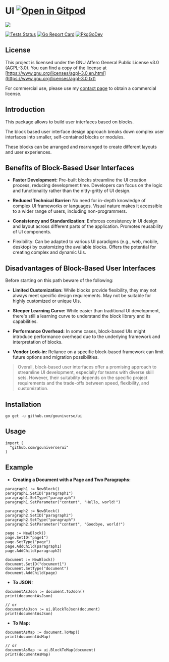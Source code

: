 # UI <a href="https://gitpod.io/#https://github.com/gouniverse/ui" style="float:right:"><img src="https://gitpod.io/button/open-in-gitpod.svg" alt="Open in Gitpod" loading="lazy"></a>

<img src="https://opengraph.githubassets.com/5b92c81c05d64a82c3fb4ba95739403a2d38cbad61f260a0701b3366b3d10327/gouniverse/ui" />

[![Tests Status](https://github.com/gouniverse/ui/actions/workflows/tests.yml/badge.svg?branch=main)](https://github.com/gouniverse/ui/actions/workflows/tests.yml)
[![Go Report Card](https://goreportcard.com/badge/github.com/gouniverse/ui)](https://goreportcard.com/report/github.com/gouniverse/ui)
[![PkgGoDev](https://pkg.go.dev/badge/github.com/gouniverse/ui)](https://pkg.go.dev/github.com/gouniverse/ui)

## License


This project is licensed under the GNU Affero General Public License v3.0 (AGPL-3.0). You can find a copy of the license at [https://www.gnu.org/licenses/agpl-3.0.en.html](https://www.gnu.org/licenses/agpl-3.0.txt)

For commercial use, please use my [contact page](https://lesichkov.co.uk/contact) to obtain a commercial license.

## Introduction

This package allows to build user interfaces based on blocks.

The block based user interface design approach breaks down complex user interfaces into smaller, self-contained blocks or modules.

These blocks can be arranged and rearranged to create different layouts and user experiences.

## Benefits of Block-Based User Interfaces

- **Faster Development:**
  Pre-built blocks streamline the UI creation process, reducing development time.
  Developers can focus on the logic and functionality rather than the nitty-gritty of UI design.
  
- **Reduced Technical Barrier:**
  No need for in-depth knowledge of complex UI frameworks or languages.
  Visual nature makes it accessible to a wider range of users, including non-programmers.

- **Consistency and Standardization:**
  Enforces consistency in UI design and layout across different parts of the application.
  Promotes reusability of UI components.
  
- Flexibility:
  Can be adapted to various UI paradigms (e.g., web, mobile, desktop) by customizing the available blocks.
  Offers the potential for creating complex and dynamic UIs.

## Disadvantages of Block-Based User Interfaces
Before starting on this path beware of the following:

- **Limited Customization:**
  While blocks provide flexibility, they may not always meet specific design requirements.
  May not be suitable for highly customized or unique UIs.
  
- **Steeper Learning Curve:**
  While easier than traditional UI development, there's still a learning curve to understand the block library and its capabilities.
  
- **Performance Overhead:**
  In some cases, block-based UIs might introduce performance overhead due to the underlying framework and interpretation of blocks.
  
- **Vendor Lock-in:**
  Reliance on a specific block-based framework can limit future options and migration possibilities.

> Overall, block-based user interfaces offer a promising approach to streamline UI development, especially for teams with diverse skill sets. However, their suitability depends on the specific project requirements and the trade-offs between speed, flexibility, and customization.

## Installation
```
go get -u github.com/gouniverse/ui
```

## Usage

```golang
import (
  "github.com/gouniverse/ui"
)
```

## Example

- **Creating a Document with a Page and Two Paragraphs:**
```golang
paragraph1 := NewBlock()
paragraph1.SetID("paragraph1")
paragraph1.SetType("paragraph")
paragraph1.SetParameter("content", "Hello, world!")

paragraph2 := NewBlock()
paragraph2.SetID("paragraph2")
paragraph2.SetType("paragraph")
paragraph2.SetParameter("content", "Goodbye, world!")

page := NewBlock()
page.SetID("page1")
page.SetType("page")
page.AddChild(paragraph1)
page.AddChild(paragraph2)

document := NewBlock()
document.SetID("document1")
document.SetType("document")
document.AddChild(page)
```

- **To JSON:**
```golang
documentAsJson := document.ToJson()
print(documentAsJson)

// or
documentAsJson := ui.BlockToJson(document)
print(documentAsJson)
```

- **To Map:**
```golang
documentAsMap := document.ToMap()
print(documentAsMap)

// or
documentAsMap := ui.BlockToMap(document)
print(documentAsMap)
```


